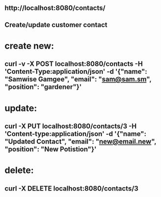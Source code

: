 
## http://localhost:8080/contacts/


## Create/update customer contact

# create new:
## curl -v -X POST localhost:8080/contacts -H 'Content-Type:application/json' -d '{"name": "Samwise Gamgee", "email": "sam@sam.sm", "position": "gardener"}'
# update:
## curl -X PUT localhost:8080/contacts/3 -H 'Content-type:application/json' -d '{"name": "Updated Contact", "email": "new@email.new", "position": "New Potistion"}'
# delete:
## curl -X DELETE localhost:8080/contacts/3
